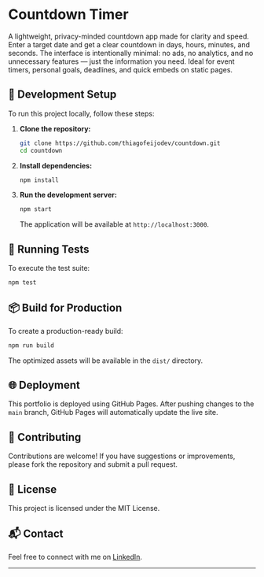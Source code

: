 # Countdown Timer

A lightweight, privacy-minded countdown app made for clarity and speed. Enter a target date and get a clear countdown in days, hours, minutes, and seconds. The interface is intentionally minimal: no ads, no analytics, and no unnecessary features — just the information you need. Ideal for event timers, personal goals, deadlines, and quick embeds on static pages.

## 🔧 Development Setup

To run this project locally, follow these steps:

1. **Clone the repository:**

   ```bash
   git clone https://github.com/thiagofeijodev/countdown.git
   cd countdown
   ```

2. **Install dependencies:**

   ```bash
   npm install
   ```

3. **Run the development server:**

   ```bash
   npm start
   ```

   The application will be available at `http://localhost:3000`.

## 🧪 Running Tests

To execute the test suite:

```bash
npm test
```

## 📦 Build for Production

To create a production-ready build:

```bash
npm run build
```

The optimized assets will be available in the `dist/` directory.

## 🌐 Deployment

This portfolio is deployed using GitHub Pages. After pushing changes to the `main` branch, GitHub Pages will automatically update the live site.

## 🤝 Contributing

Contributions are welcome! If you have suggestions or improvements, please fork the repository and submit a pull request.

## 📄 License

This project is licensed under the MIT License.

## 📬 Contact

Feel free to connect with me on [LinkedIn](https://www.linkedin.com/in/thiagofeijodev).

---
